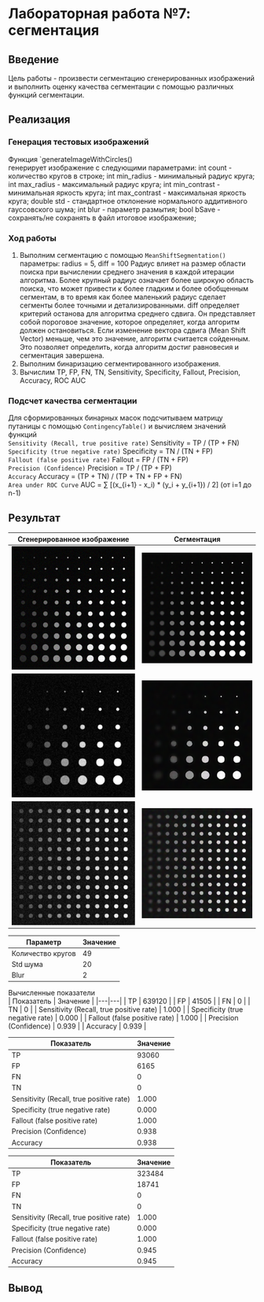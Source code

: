 # Лабораторная работа №7: сегментация

## Введение
Цель работы - произвести сегментацию сгенерированных изображений и выполнить оценку качества сегментации с помощью различных функций сегментации.


## Реализация

### Генерация тестовых изображений
Функция `generateImageWithCircles()  
генерирует изображение с следующими параметрами:
int count - количество кругов в строке;
int min_radius - минимальный радиус круга;
int max_radius - максимальный радиус круга;
int min_contrast - минимальная яркость круга;
int max_contrast - максимальная яркость круга;
double std - стандартное отклонение нормального аддитивного гауссовского шума;
int blur - параметр размытия;
 bool bSave - сохранять/не сохранять в файл итоговое изображение;

### Ход работы
1. Выполним сегментацию с помощью `MeanShiftSegmentation()` параметры: radius = 5, diff = 100
Радиус влияет на размер области поиска при вычислении среднего значения в каждой итерации алгоритма. Более крупный радиус означает более широкую область поиска, что может привести к более гладким и более обобщенным сегментам, в то время как более маленький радиус сделает сегменты более точными и детализированными.
diff определяет критерий останова для алгоритма среднего сдвига. Он представляет собой пороговое значение, которое определяет, когда алгоритм должен остановиться. Если изменение вектора сдвига (Mean Shift Vector) меньше, чем это значение, алгоритм считается сойденным. Это позволяет определить, когда алгоритм достиг равновесия и сегментация завершена.
2. Выполним бинаризацию сегментированного изображения.
3. Вычислим TP, FP, FN, TN, Sensitivity, Specificity, Fallout, Precision, Accuracy, ROC AUC


### Подсчет качества сегментации
Для сформированных бинарных масок подсчитываем матрицу путаницы с помощью `ContingencyTable()` и вычисляем значений функций \
`Sensitivity (Recall, true positive rate)` Sensitivity = TP / (TP + FN) \
`Specificity (true negative rate)` Specificity = TN / (TN + FP) \
`Fallout (false positive rate)` Fallout = FP / (TN + FP) \
`Precision (Confidence)` Precision = TP / (TP + FP) \
`Accuracy` Accuracy = (TP + TN) / (TP + TN + FP + FN) \
`Area under ROC Curve` AUC = ∑ [(x_{i+1} - x_i) * (y_i + y_{i+1}) / 2] (от i=1 до n-1)

## Результат

| Сгенерированное изображение | Сегментация |
|----------------------|------------|
| ![](https://github.com/zhuzzzhha/misis2024s-21-03-zhukova-a-v/blob/main/images/lab_1/gr_truth_image0.png) | ![](https://github.com/zhuzzzhha/misis2024s-21-03-zhukova-a-v/blob/main/images/lab_1/segmented_image1.png) |
|![](https://github.com/zhuzzzhha/misis2024s-21-03-zhukova-a-v/blob/main/images/lab_1/gr_truth_image2.png) | ![](https://github.com/zhuzzzhha/misis2024s-21-03-zhukova-a-v/blob/main/images/lab_1/segmented_image3.png) |
|![](https://github.com/zhuzzzhha/misis2024s-21-03-zhukova-a-v/blob/main/images/lab_1/gr_truth_image4.png) | ![](https://github.com/zhuzzzhha/misis2024s-21-03-zhukova-a-v/blob/main/images/lab_1/segmented_image4.png) |

| Параметр | Значение |
|---|---|
| Количество кругов | 49 |
| Std шума | 20 |
| Blur | 2 |

Вычисленные показатели \
| Показатель | Значение |
|---|---|
| TP | 639120 |
| FP | 41505 |
| FN | 0 |
| TN | 0 |
| Sensitivity (Recall, true positive rate) | 1.000 |
| Specificity (true negative rate) | 0.000 |
| Fallout (false positive rate) | 1.000 |
| Precision (Confidence) | 0.939 |
| Accuracy | 0.939 |

| Показатель | Значение |
|---|---|
| TP | 93060 |
| FP | 6165 |
| FN | 0 |
| TN | 0 |
| Sensitivity (Recall, true positive rate) | 1.000 |
| Specificity (true negative rate) | 0.000 |
| Fallout (false positive rate) | 1.000 |
| Precision (Confidence) | 0.938 |
| Accuracy | 0.938 |

| Показатель | Значение |
|---|---|
| TP | 323484 |
| FP | 18741 |
| FN | 0 |
| TN | 0 |
| Sensitivity (Recall, true positive rate) | 1.000 |
| Specificity (true negative rate) | 0.000 |
| Fallout (false positive rate) | 1.000 |
| Precision (Confidence) | 0.945 |
| Accuracy | 0.945 |


## Вывод
